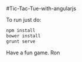 #Tic-Tac-Tue-with-angularjs

To run just do:

```sh
npm install
bower install
grunt serve 
```


Have a fun game.
Ron
